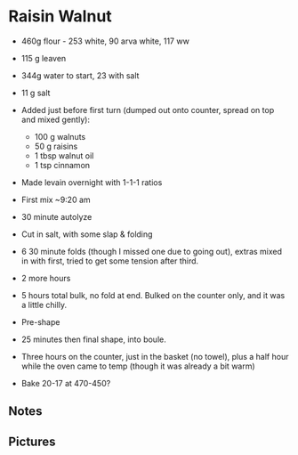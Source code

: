# Raisin Walnut

- 460g flour - 253 white, 90 arva white, 117 ww
- 115 g leaven
- 344g water to start, 23 with salt
- 11 g salt
- Added just before first turn (dumped out onto counter, spread on top and mixed gently):
    * 100 g walnuts
    * 50 g raisins
    * 1 tbsp walnut oil
    * 1 tsp cinnamon

- Made levain overnight with 1-1-1 ratios
- First mix ~9:20 am
- 30 minute autolyze
- Cut in salt, with some slap & folding
- 6 30 minute folds (though I missed one due to going out), extras mixed in with first, tried to get some tension after third.
- 2 more hours
- 5 hours total bulk, no fold at end.  Bulked on the counter only, and it was a little chilly.
- Pre-shape
- 25 minutes then final shape, into boule.
- Three hours on the counter, just in the basket (no towel), plus a half hour while the oven came to temp (though it was already a bit warm)
- Bake 20-17 at 470-450?

## Notes

## Pictures
